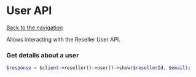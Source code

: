 # User API

[Back to the navigation](README.md)

Allows interacting with the Reseller User API.

### Get details about a user

```php
$response = $client->reseller()->user()->show($resellerId, $email);
```
